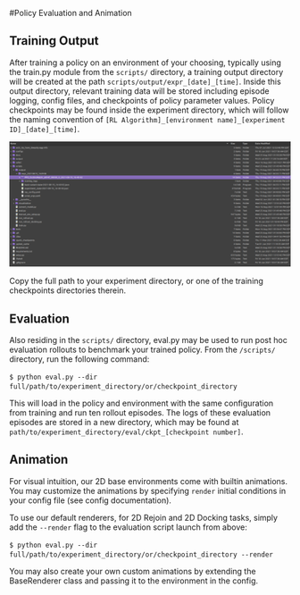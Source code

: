 #Policy Evaluation and Animation

## Training Output

After training a policy on an environment of your choosing, typically using the train.py module 
from the `scripts/` directory, a training output directory will be created at the path 
`scripts/output/expr_[date]_[time]`. Inside this output directory, relevant training data 
will be stored including episode logging, config files, and checkpoints of policy parameter values. 
Policy checkpoints may be found inside the experiment directory, which will follow the naming convention
of `[RL Algorithm]_[environment name]_[experiment ID]_[date]_[time]`.

![Output Directory Structure](images/output_dir_structure.png)

Copy the full path to your experiment directory, or one of the training checkpoints directories
therein.

## Evaluation

Also residing in the `scripts/` directory, eval.py may be used to run post hoc evaluation
rollouts to benchmark your trained policy. From the `/scripts/` directory, run the following
command:

`$ python eval.py --dir full/path/to/experiment_directory/or/checkpoint_directory`

This will load in the policy and environment with the same configuration from training and run
ten rollout episodes. The logs of these evaluation episodes are stored in a new directory, which
may be found at `path/to/experiment_directory/eval/ckpt_[checkpoint number]`.

## Animation

For visual intuition, our 2D base environments come with builtin animations. You may customize 
the animations by specifying `render` initial conditions in your config file (see config 
documentation).

To use our default renderers, for 2D Rejoin and 2D Docking tasks, simply add the `--render`
flag to the evaluation script launch from above:

`$ python eval.py --dir full/path/to/experiment_directory/or/checkpoint_directory --render`

You may also create your own custom animations by extending the BaseRenderer class and passing
it to the environment in the config.
